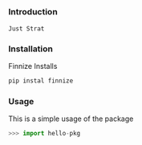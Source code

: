##

### Introduction

```comment
Just Strat
```

### Installation

Finnize Installs

```bash
pip instal finnize
```

### Usage

This is a simple usage of the package

```python
>>> import hello-pkg
```

